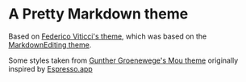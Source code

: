 # A Pretty Markdown theme

Based on [Federico Viticci's theme](http://www.macstories.net/roundups/sublime-text-2-and-markdown-tips-tricks-and-links/#more-31715), which was based on the [MarkdownEditing theme](http://ttscoff.github.com/MarkdownEditing/).

Some styles taken from [Gunther Groenewege's Mou theme](http://groenewege.tumblr.com/post/12340005412/mou-theme-espresso) originally inspired by [Espresso.app](http://macrabbit.com/espresso/)
